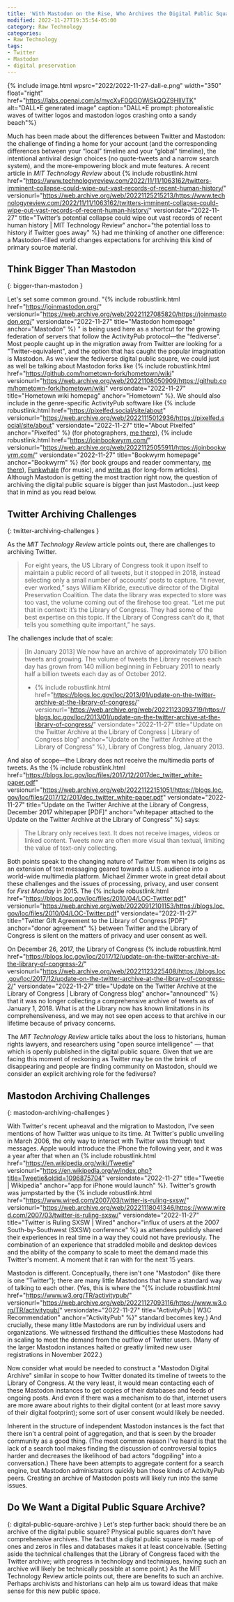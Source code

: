 ```yaml
---
title: 'With Mastodon on the Rise, Who Archives the Digital Public Square?'
modified: 2022-11-27T19:35:54-05:00
category: Raw Technology
categories:
- Raw Technology
tags:
- Twitter
- Mastodon
- digital preservation
---
```


{% include image.html wpsrc="2022/2022-11-27-dall-e.png" width="350" float="right" href="https://labs.openai.com/s/mycXvF0QGOWiSkQQZ9HllVTK" alt="DALL•E generated image" caption="DALL*E prompt: photorealistic waves of twitter logos and mastodon logos crashing onto a sandy beach"%} 

Much has been made about the differences between Twitter and Mastodon: the challenge of finding a home for your account (and the corresponding differences between your “local” timeline and your “global” timeline), the intentional antiviral design choices (no quote-tweets and a narrow search system), and the more-empowering block and mute features. 
A recent article in *MIT Technology Review* about {% include robustlink.html href="https://www.technologyreview.com/2022/11/11/1063162/twitters-imminent-collapse-could-wipe-out-vast-records-of-recent-human-history/" versionurl="https://web.archive.org/web/20221125215213/https://www.technologyreview.com/2022/11/11/1063162/twitters-imminent-collapse-could-wipe-out-vast-records-of-recent-human-history/" versiondate="2022-11-27" title="Twitter’s potential collapse could wipe out vast records of recent human history | MIT Technology Review" anchor="the potential loss to history if Twitter goes away" %} had me thinking of another one difference: a Mastodon-filled world changes expectations for archiving this kind of primary source material. 

## Think Bigger Than Mastodon
{: bigger-than-mastodon }

Let's set some common ground. 
"{% include robustlink.html href="https://joinmastodon.org/" versionurl="https://web.archive.org/web/20221127085820/https://joinmastodon.org/" versiondate="2022-11-27" title="Mastodon homepage" anchor="Mastodon" %} " is being used here as a shortcut for the growing federation of servers that follow the ActivityPub protocol—the "fediverse".
Most people caught up in the migration away from Twitter are looking for a "Twitter-equivalent", and the option that has caught the popular imagination is Mastodon. 
As we view the fediverse digital public square, we could just as well be talking about Mastodon forks like {% include robustlink.html href="https://github.com/hometown-fork/hometown/wiki" versionurl="https://web.archive.org/web/20221108050909/https://github.com/hometown-fork/hometown/wiki" versiondate="2022-11-27" title="Hometown wiki homepag" anchor="Hometown" %}. 
We should also include in the genre-specific ActivityPub software like {% include robustlink.html href="https://pixelfed.social/site/about" versionurl="https://web.archive.org/web/20221115012936/https://pixelfed.social/site/about" versiondate="2022-11-27" title="About Pixelfed" anchor="Pixelfed" %} (for photographers, [me there](https://pixelfed.social/dltj)), {% include robustlink.html href="https://joinbookwyrm.com/" versionurl="https://web.archive.org/web/20221125055911/https://joinbookwyrm.com/" versiondate="2022-11-27" title="Bookwyrm homepage" anchor="Bookwyrm" %} (for book groups and reader commentary, [me there](https://bookrastinating.com/user/dltj)), [Funkwhale](https://funkwhale.audio/) (for music), and [write.as](https://write.as) (for long-form articles).
Although Mastodon is getting the most traction right now, the question of archiving the digital public square is bigger than just Mastodon...just keep that in mind as you read below. 

## Twitter Archiving Challenges
{: twitter-archiving-challenges }

As the *MIT Technology Review* article points out, there are challenges to archiving Twitter.

> For eight years, the US Library of Congress took it upon itself to maintain a public record of all tweets, but it stopped in 2018, instead selecting only a small number of accounts’ posts to capture.  “It never, ever worked,” says William Kilbride, executive director of the Digital Preservation Coalition. The data the library was expected to store was too vast, the volume coming out of the firehose too great. “Let me put that in context: it’s the Library of Congress. They had some of the best expertise on this topic. If the Library of Congress can’t do it, that tells you something quite important,” he says.

The challenges include that of scale:

> [In January 2013] We now have an archive of approximately 170 billion tweets and growing. The volume of tweets the Library receives each day has grown from 140 million beginning in February 2011 to nearly half a billion tweets each day as of October 2012.
>  - {% include robustlink.html href="https://blogs.loc.gov/loc/2013/01/update-on-the-twitter-archive-at-the-library-of-congress/" versionurl="https://web.archive.org/web/20221123093719/https://blogs.loc.gov/loc/2013/01/update-on-the-twitter-archive-at-the-library-of-congress/" versiondate="2022-11-27" title="Update on the Twitter Archive at the Library of Congress | Library of Congress blog" anchor="Update on the Twitter Archive at the Library of Congress" %}, Library of Congress blog, January 2013.

And also of scope—the Library does not receive the multimedia parts of tweets.
As the {% include robustlink.html href="https://blogs.loc.gov/loc/files/2017/12/2017dec_twitter_white-paper.pdf" versionurl="https://web.archive.org/web/20221122151051/https://blogs.loc.gov/loc/files/2017/12/2017dec_twitter_white-paper.pdf" versiondate="2022-11-27" title="Update on the Twitter Archive at the Library of Congress, December 2017 whitepaper [PDF]" anchor="whitepaper attached to the Update on the Twitter Archive at the Library of Congress" %} says:

> The Library only receives text. It does not receive images, videos or
linked content. Tweets now are often more visual than textual, limiting the value
of text-only collecting.

Both points speak to the changing nature of Twitter from when its origins as an extension of text messaging geared towards a U.S. audience into a world-wide multimedia platform. 
Michael Zimmer wrote in great detail about these challenges and the issues of processing, privacy, and user consent  for _First Monday_ in 2015. 
The {% include robustlink.html href="https://blogs.loc.gov/loc/files/2010/04/LOC-Twitter.pdf" versionurl="https://web.archive.org/web/20220912101153/https://blogs.loc.gov/loc/files/2010/04/LOC-Twitter.pdf" versiondate="2022-11-27" title="Twitter Gift Agreement to the Library of Congress [PDF]" anchor="donor agreement" %} between Twitter and the Library of Congress is silent on the matters of privacy and user consent as well.

On December 26, 2017, the Library of Congress {% include robustlink.html href="https://blogs.loc.gov/loc/2017/12/update-on-the-twitter-archive-at-the-library-of-congress-2/" versionurl="https://web.archive.org/web/20221123225408/https://blogs.loc.gov/loc/2017/12/update-on-the-twitter-archive-at-the-library-of-congress-2/" versiondate="2022-11-27" title="Update on the Twitter Archive at the Library of Congress | Library of Congress blog" anchor="announced" %} that it was no longer collecting a comprehensive archive of tweets as of January 1, 2018. 
What is at the Library now has known limitations in its comprehensiveness, and we may not see open access to that archive in our lifetime because of privacy concerns. 

The *MIT Technology Review* article talks about the loss to historians, human rights lawyers, and researchers using "open source intelligence" — that which is openly published in the digital public square. 
Given that we are facing this moment of reckoning as Twitter may be on the brink of disappearing and people are finding community on Mastodon, should we consider an explicit archiving role for the fediverse?

## Mastodon Archiving Challenges
{: mastodon-archiving-challenges }

With Twitter's recent upheaval and the migration to Mastodon, I've seen mentions of how Twitter was unique to its time. 
At Twitter's public unveiling in March 2006, the only way to interact with Twitter was through text messages.
Apple would introduce the iPhone the following year, and it was a year after that when an {% include robustlink.html href="https://en.wikipedia.org/wiki/Tweetie" versionurl="https://en.wikipedia.org/w/index.php?title=Tweetie&oldid=1096875704" versiondate="2022-11-27" title="Tweetie | Wikipedia" anchor="app for iPhone would launch" %}. 
Twitter's growth was jumpstarted by the {% include robustlink.html href="https://www.wired.com/2007/03/twitter-is-ruling-sxsw/" versionurl="https://web.archive.org/web/20221118041346/https://www.wired.com/2007/03/twitter-is-ruling-sxsw/" versiondate="2022-11-27" title="Twitter is Ruling SXSW | Wired" anchor="influx of users at the 2007 South-by-Southwest (SXSW) conference" %} as attendees publicly shared their experiences in real time in a way they could not have previously. 
The combination of an experience that straddled mobile and desktop devices and the ability of the company to scale to meet the demand made this Twitter's moment. 
A moment that it ran with for the next 15 years. 

Mastodon is different. 
Conceptually, there isn't one "Mastodon" (like there is one "Twitter"); there are many little Mastodons that have a standard way of talking to each other.
(Yes, this is where the "{% include robustlink.html href="https://www.w3.org/TR/activitypub/" versionurl="https://web.archive.org/web/20221127093116/https://www.w3.org/TR/activitypub/" versiondate="2022-11-27" title="ActivityPub | W3C Recommendation" anchor="ActivityPub" %}" standard becomes key.) 
And crucially, these many little Mastodons are run by individual users and organizations. 
We witnessed firsthand the difficulties these Mastodons had in scaling to meet the demand from the outflow of Twitter users.
(Many of the larger Mastodon instances halted or greatly limited new user registrations in November 2022.)

Now consider what would be needed to construct a "Mastodon Digital Archive" similar in scope to how Twitter donated its timeline of tweets to the Library of Congress. 
At the very least, it would mean contacting each of these Mastodon instances to get copies of their databases and feeds of ongoing posts. 
And even if there was a mechanism to do that, internet users are more aware about rights to their digital content (or at least more savvy of their digital footprint); some sort of user consent would likely be needed.

Inherent in the structure of independent Mastodon instances is the fact that there isn't a central point of aggregation, and that is seen by the broader community as a good thing.
(The most common reason I've heard is that the lack of a search tool makes finding the discussion of controversial topics harder and decreases the likelihood of bad actors "dogpiling" into a conversation.) 
There have been attempts to aggregate content for a search engine, but Mastodon administrators quickly ban those kinds of ActivityPub peers. 
Creating an archive of Mastodon posts will likely run into the same issues. 

## Do We Want a Digital Public Square Archive?

{: digital-public-square-archive }
Let's step further back: should there be an archive of the digital public square? 
Physical public squares don't have comprehensive archives. 
The fact that a digital public square is made up of ones and zeros in files and databases makes it at least conceivable. 
(Setting aside the technical challenges that the Library of Congress faced with the Twitter archive; with progress in technology and techniques, having such an archive will likely be technically possible at some point.) 
As the MIT Technology Review article points out, there are benefits to such an archive. 
Perhaps archivists and historians can help aim us toward ideas that make sense for this new public space.
